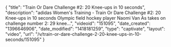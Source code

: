 {
    "title": "Train Or Dare Challenge #2: 20 Knee-ups in 10 seconds",
    "description": "adidas Women's Training - Train Or Dare Challenge #2: 20 Knee-ups in 10 seconds Olympic field hockey player Naomi Van As takes on challenge number 2: 29 knee...",
    "videoid": "151095",
    "date_created": "1396646906",
    "date_modified": "1418181259",
    "type": "captivate",
    "layout": "video",
    "url": "\/v\/train-or-dare-challenge-2-20-knee-ups-in-10-seconds\/151095"
}